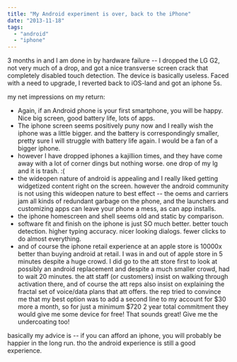 ```yaml
---
title: "My Android experiment is over, back to the iPhone"
date: "2013-11-18"
tags: 
  - "android"
  - "iphone"
---
```


3 months in and I am done in by hardware failure -- I dropped the LG G2, not very much of a drop, and got a nice transverse screen crack that completely disabled touch detection. The device is basically useless. Faced with a need to upgrade, I reverted back to iOS-land and got an iphone 5s.

my net impressions on my return:

- Again, if an Android phone is your first smartphone, you will be happy. Nice big screen, good battery life, lots of apps.
- The iphone screen seems positively puny now and I really wish the iphone was a little bigger. and the battery is correspondingly smaller, pretty sure I will struggle with battery life again. I would be a fan of a bigger iphone.
- however I have dropped iphones a kajillion times, and they have come away with a lot of corner dings but nothing worse. one drop of my lg and it is trash. :(
- the wideopen nature of android is appealing and I really liked getting widgetized content right on the screen. however the android community is not using this wideopen nature to best effect -- the oems and carriers jam all kinds of redundant garbage on the phone, and the launchers and customizing apps can leave your phone a mess, as can app installs.
- the iphone homescreen and shell seems old and static by comparison.
- software fit and finish on the iphone is just SO much better. better touch detection. higher typing accuracy. nicer looking dialogs. fewer clicks to do almost everything.
- and of course the iphone retail experience at an apple store is 10000x better than buying android at retail. I was in and out of apple store in 5 minutes despite a huge crowd. I did go to the att store first to look at possibly an android replacement and despite a much smaller crowd, had to wait 20 minutes. the att staff (or customers) insist on walking through activation there, and of course the att reps also insist on explaining the fractal set of voice/data plans that att offers. the rep tried to convince me that my best option was to add a second line to my account for $30 more a month, so for just a minimum $720 2 year total commitment they would give me some device for free! That sounds great! Give me the undercoating too!

basically my advice is -- if you can afford an iphone, you will probably be happier in the long run. tho the android experience is still a good experience.
